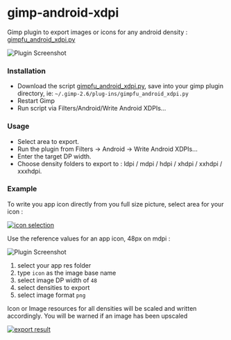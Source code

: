 gimp-android-xdpi
=================

Gimp plugin to export images or icons for any android density :  [gimpfu_android_xdpi.py](https://github.com/ncornette/gimp-android-xdpi/raw/master/gimpfu_android_xdpi.py)

![Plugin Screenshot](https://github.com/ncornette/gimp-android-xdpi/raw/master/screenshot.png)

### Installation

 - Download the script [gimpfu_android_xdpi.py](https://github.com/ncornette/gimp-android-xdpi/raw/master/gimpfu_android_xdpi.py), save into your gimp plugin directory, ie: `~/.gimp-2.6/plug-ins/gimpfu_android_xdpi.py`
 - Restart Gimp
 - Run script via Filters/Android/Write Android XDPIs...

### Usage

 - Select area to export.
 - Run the plugin from Filters -> Android -> Write Android XDPIs...  
 - Enter the target DP width.
 - Choose density folders to export to : ldpi / mdpi / hdpi / xhdpi / xxhdpi / xxxhdpi.

### Example

To write you app icon directly from you full size picture, select area for your icon : 


[![icon selection](https://lh5.googleusercontent.com/9ovI_ry3awmPs0tWjt2b08c5ykQxwFz7GQgltRxs3BOV5LREYr4pWPrMNunrZDeP5zCqig1kjiUmnd5-CmXzCNk_oKPTRC5i_qpbZBI_cazA29VC4dw)](https://lh5.googleusercontent.com/9ovI_ry3awmPs0tWjt2b08c5ykQxwFz7GQgltRxs3BOV5LREYr4pWPrMNunrZDeP5zCqig1kjiUmnd5-CmXzCNk_oKPTRC5i_qpbZBI_cazA29VC4dw)  

Use the reference values for an app icon, 48px on mdpi : 

![Plugin Screenshot](https://github.com/ncornette/gimp-android-xdpi/raw/master/screenshot.png)


 1. select your app res folder
 2. type `icon` as the image base name
 3. select image DP width of `48`
 4. select densities to export
 5. select image format `png`

Icon or Image resources for all densities will be scaled and written accordingly.
You will be warned if an image has been upscaled

[![export result](https://lh6.googleusercontent.com/LT7vn7uo2jmjul4ejuu59iM4elDto1TsjagX1Zp5wdgzPghQ_TBsUKGOF65y7m6XwW2DaTpJlxS2GxU9Xi3jklrxj2bR8c6d8blc6dgi8Iwnri56SlM)](https://lh6.googleusercontent.com/LT7vn7uo2jmjul4ejuu59iM4elDto1TsjagX1Zp5wdgzPghQ_TBsUKGOF65y7m6XwW2DaTpJlxS2GxU9Xi3jklrxj2bR8c6d8blc6dgi8Iwnri56SlM)

